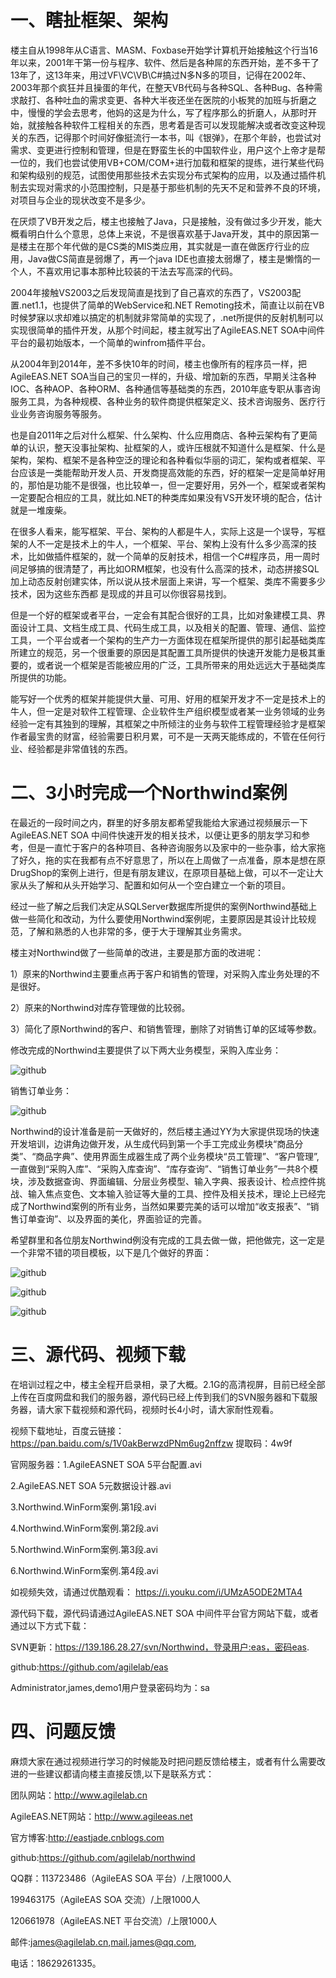 一、瞎扯框架、架构
==================
  楼主自从1998年从C语言、MASM、Foxbase开始学计算机开始接触这个行当16年以来，2001年干第一份与程序、软件、然后是各种屌的东西开始，差不多干了13年了，这13年来，用过VF\VC\VB\C#搞过N多N多的项目，记得在2002年、2003年那个疯狂并且操蛋的年代，在整天VB代码与各种SQL、各种Bug、各种需求敲打、各种吐血的需求变更、各种大半夜还坐在医院的小板凳的加班与折磨之中，慢慢的学会去思考，他妈的这是为什么，写了程序那么的折磨人，从那时开始，就接触各种软件工程相关的东西，思考着是否可以发现能解决或者改变这种现关的东西，记得那个时间好像挺流行一本书，叫《银弹》，在那个年龄，也尝试对需求、变更进行控制和管理，但是在野蛮生长的中国软件业，用户这个上帝才是帮一位的，我们也尝试使用VB+COM/COM+进行加载和框架的提练，进行某些代码和架构级别的规范，试图使用那些技术去实现分布式架构的应用，以及通过插件机制去实现对需求的小范围控制，只是基于那些机制的先天不足和营养不良的环境，对项目与企业的现状改变不是多少。

  在厌烦了VB开发之后，楼主也接触了Java，只是接触，没有做过多少开发，能大概看明白什么个意思，总体上来说，不是很喜欢基于Java开发，其中的原因第一是楼主在那个年代做的是CS类的MIS类应用，其实就是一直在做医疗行业的应用，Java做CS简直是弱爆了，再一个java IDE也直接太弱爆了，楼主是懒惰的一个人，不喜欢用记事本那种比较装的干法去写高深的代码。
  
  2004年接触VS2003之后发现简直是找到了自己喜欢的东西了，VS2003配置.net1.1，也提供了简单的WebService和.NET Remoting技术，简直让以前在VB时候梦寐以求却难以搞定的机制就非常简单的实现了，.net所提供的反射机制可以实现很简单的插件开发，从那个时间起，楼主就写出了AgileEAS.NET SOA中间件平台的最初始版本，一个简单的winfrom插件平台。
  
  从2004年到2014年，差不多快10年的时间，楼主也像所有的程序员一样，把AgileEAS.NET SOA当自己的宝贝一样的，升级、增加新的东西，早期关注各种IOC、各种AOP、各种ORM、各种通信等基础类的东西，2010年底专职从事咨询服务工具，为各种规模、各种业务的软件商提供框架定义、技术咨询服务、医疗行业业务咨询服务等服务。
  
  也是自2011年之后对什么框架、什么架构、什么应用商店、各种云架构有了更简单的认识，整天没事扯架构、扯框架的人，或许压根就不知道什么是框架、什么是架构，架构、框架不是各种空泛的理论和各种看似华丽的词汇，架构或者框架、平台应该是一类能帮助开发人员、开发商提高效能的东西，好的框架一定是简单好用的，那怕是功能不是很强，也比较单一，但一定要好用，另外一个，框架或者架构一定要配合相应的工具，就比如.NET的种类库如果没有VS开发环境的配合，估计就是一堆废柴。
   
   在很多人看来，能写框架、平台、架构的人都是牛人，实际上这是一个误导，写框架的人不一定是技术上的牛人，一个框架、平台、架构上没有什么多少高深的技术，比如做插件框架的，就一个简单的反射技术，相信一个C#程序员，用一周时间足够搞的很清楚了，再比如ORM框架，也没有什么高深的技术，动态拼接SQL加上动态反射创建实体，所以说从技术层面上来讲，写一个框架、类库不需要多少技术，因为这些东西都 是现成的并且可以你很容易找到。
   
   但是一个好的框架或者平台，一定会有其配合很好的工具，比如对象建模工具、界面设计工具、文档生成工具、代码生成工具，以及相关的配置、管理、通信、监控工具，一个平台或者一个架构的生产力一方面体现在框架所提供的那引起基础类库所建立的规范，另一个很重要的原因是其配置工具所提供的快速开发能力是极其重要的，或者说一个框架是否能被应用的广泛，工具所带来的用处远远大于基础类库所提供的功能。
   
   能写好一个优秀的框架并能提供大量、可用、好用的框架开发才不一定是技术上的牛人，但一定是对软件工程管理、企业软件生产组织模型或者某一业务领域的业务经验一定有其独到的理解，其框架之中所倾注的业务与软件工程管理经验才是框架作者最宝贵的财富，经验需要日积月累，可不是一天两天能练成的，不管在任何行业、经验都是非常值钱的东西。

二、3小时完成一个Northwind案例
==================
  在最近的一段时间之内，群里的好多朋友都希望我能给大家通过视频展示一下AgileEAS.NET SOA 中间件快速开发的相关技术，以便让更多的朋友学习和参考，但是一直忙于客户的各种项目、各种咨询服务以及家中的一些杂事，给大家拖了好久，拖的实在我都有点不好意思了，所以在上周做了一点准备，原本是想在原DrugShop的案例上进行，但是有朋友建议，在原项目基础上做，可以不一定让大家从头了解和从头开始学习、配置和如何从一个空白建立一个新的项目。
  
  经过一些了解之后我们决定从SQLServer数据库所提供的案例Northwind基础上做一些简化和改动，为什么要使用Northwind案例呢，主要原因是其设计比较规范，了解和熟悉的人也非常的多，便于大于理解其业务需求。
  
  楼主对Northwind做了一些简单的改进，主要是那方面的改进呢：

   1）原来的Northwind主要重点再于客户和销售的管理，对采购入库业务处理的不是很好。
    
   2）原来的Northwind对库存管理做的比较弱。
    
   3）简化了原Northwind的客户、和销售管理，删除了对销售订单的区域等参数。
    
   修改完成的Northwind主要提供了以下两大业务模型，采购入库业务：
      
![github](https://github.com/agilelab/northwind/blob/master/Documents/Northwind1.png "northwind")  
 
  销售订单业务：

![github](https://github.com/agilelab/northwind/blob/master/Documents/Northwind2.png "northwind")  

  Northwind的设计准备是前一天做好的，然后楼主通过YY为大家提供现场的快速开发培训，边讲角边做开发，从生成代码到第一个手工完成业务模块“商品分类”、“商品字典”、使用界面生成器生成了两个业务模块“员工管理”、“客户管理”,一直做到“采购入库”、“采购入库查询”、“库存查询”、“销售订单业务”一共8个模块，涉及数据查询、界面编辑、分层业务模型、输入字典、报表设计、检点控件挑战、输入焦点变色、文本输入验证等大量的工具、控件及相关技术，理论上已经完成了Northwind案例的所有业务，当然如果要完美的话可以增加“收支报表”、“销售订单查询”、以及界面的美化，界面验证的完善。

  希望群里和各位朋友Northwind例没有完成的工具去做一做，把他做完，这一定是一个非常不错的项目模板，以下是几个做好的界面：

![github](https://github.com/agilelab/northwind/blob/master/Documents/Northwind3.png "northwind")  

![github](https://github.com/agilelab/northwind/blob/master/Documents/Northwind4.png "northwind")  

![github](https://github.com/agilelab/northwind/blob/master/Documents/Northwind5.png "northwind")  

三、源代码、视频下载
==================

  在培训过程之中，楼主全程开启录相，录了大概。2.1G的高清视屏，目前已经全部上传在百度网盘和我们的服务器，源代码已经上传到我们的SVN服务器和下载服务器，请大家下载视频和源代码，视频时长4小时，请大家耐性观看。
  
  视频下载地址，百度云链接：https://pan.baidu.com/s/1V0akBerwzdPNm6ug2nffzw 提取码：4w9f 

  官网服务器：1.AgileEASNET SOA 5平台配置.avi

  2.AgileEAS.NET SOA 5元数据设计器.avi

  3.Northwind.WinForm案例.第1段.avi

  4.Northwind.WinForm案例.第2段.avi

  5.Northwind.WinForm案例.第3段.avi

  6.Northwind.WinForm案例.第4段.avi
  
  如视频失效，请通过优酷观看：
  https://i.youku.com/i/UMzA5ODE2MTA4

  源代码下载，源代码请通过AgileEAS.NET SOA 中间件平台官方网站下载，或者通过以下方式下载：

  SVN更新：https://139.186.28.27/svn/Northwind，登录用户:eas，密码eas.

  github:https://github.com/agilelab/eas

  Administrator,james,demo1用户登录密码均为：sa

四、问题反馈
==================
  
  麻烦大家在通过视频进行学习的时候能及时把问题反馈给楼主，或者有什么需要改进的一些建议都请向楼主直接反馈,以下是联系方式：

团队网站：http://www.agilelab.cn

AgileEAS.NET网站：http://www.agileeas.net

官方博客:http://eastjade.cnblogs.com

github:https://github.com/agilelab/northwind 

QQ群：113723486（AgileEAS SOA 平台）/上限1000人

199463175（AgileEAS SOA 交流）/上限1000人

120661978（AgileEAS.NET 平台交流）/上限1000人

邮件:james@agilelab.cn,mail.james@qq.com,

电话：18629261335。
